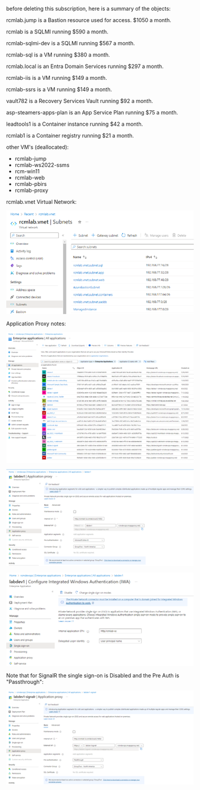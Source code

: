 before deleting this subscription, here is a summary of the objects:

rcmlab.jump is a Bastion resource used for access. $1050 a month.

rcmlab is a SQLMI running $590 a month.

rcmlab-sqlmi-dev is a SQLMI running $567 a month.

rcmlab-sql is a VM running $380 a month.

rcmlab.local is an Entra Domain Services running $297 a month.

rcmlab-iis is a VM running $149 a month.

rcmlab-ssrs is a VM running $149 a month.

vault782 is a Recovery Services Vault running $92 a month.

asp-steamers-apps-plan is an App Service Plan running $75 a month.

leadtools1 is a Container instance running $42 a month.

rcmlab1 is a Container registry running $21 a month.

other VM's (deallocated):
- rcmlab-jump
- rcmlab-ws2022-ssms
- rcm-win11
- rcmlab-web
- rcmlab-pbirs
- rcmlab-proxy

rcmlab.vnet Virtual Network:

![image.png](/.attachments/image-10092fba-5afb-4c2d-935a-fa3b62387eb5.png)

Application Proxy notes:

![image.png](/.attachments/image-6ed1115a-d61c-4e12-9e56-22f10b7f12ff.png)

![image.png](/.attachments/image-a017119d-7a43-4f17-beb4-8f4de1d08778.png)

![image.png](/.attachments/image-af3bba56-b820-418a-a0a6-47f720b617e7.png)

Note that for SignalR the single sign-on is Disabled and the Pre Auth is "Passthrough":

![image.png](/.attachments/image-40f046a5-2f2d-40a5-802e-792b01dcfd95.png)
